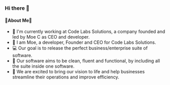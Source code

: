 ### Hi there 👋
#### 💫About Me💫
- 🔭 I'm currently working at Code Labs Solutions, a company founded and led by Moe C as CEO and developer.
- 🪪 I am Moe, a developer, Founder and CEO for Code Labs Solutions.
- 💻 Our goal is to release the perfect business/enterprise suite of software.
- 🔧 Our software aims to be clean, fluent and functional, by including all the suite inside one software.
- 🚀 We are excited to bring our vision to life and help businesses streamline their operations and improve efficiency.
<!--
**CodeLabsCEO/CodeLabsCEO** is a ✨ _special_ ✨ repository because its `README.md` (this file) appears on your GitHub profile.

Here are some ideas to get you started:

- 🔭 I’m currently working on ...
- 🌱 I’m currently learning ...
- 👯 I’m looking to collaborate on ...
- 🤔 I’m looking for help with ...
- 💬 Ask me about ...
- 📫 How to reach me: ...
- 😄 Pronouns: ...
- ⚡ Fun fact: ...
-->
